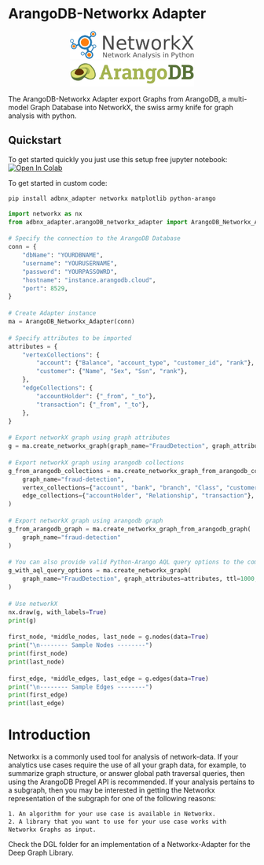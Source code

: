 # ArangoDB-Networkx Adapter

<center>
<img src="examples/assets/logos/networkx_logo.svg" width=50% >
</center>
<center>
<img src="examples/assets/logos/ArangoDB_logo.png" width=50% >
</center>

The ArangoDB-Networkx Adapter export Graphs from ArangoDB, a multi-model Graph Database into NetworkX, the swiss army knife for graph analysis with python.


##  Quickstart

To get started quickly you just use this setup free jupyter notebook: <a href="https://colab.research.google.com/github/arangoml/networkx-adapter/blob/master/examples/ArangoDB_NetworkxAdapter.ipynb" target="_parent"><img src="https://colab.research.google.com/assets/colab-badge.svg" alt="Open In Colab"/></a>

To get started in custom code:
```bash
pip install adbnx_adapter networkx matplotlib python-arango
```

``` python
import networkx as nx
from adbnx_adapter.arangoDB_networkx_adapter import ArangoDB_Networkx_Adapter

# Specify the connection to the ArangoDB Database
conn = {
    "dbName": "YOURDBNAME",
    "username": "YOURUSERNAME",
    "password": "YOURPASSOWRD",
    "hostname": "instance.arangodb.cloud",
    "port": 8529,
}

# Create Adapter instance
ma = ArangoDB_Networkx_Adapter(conn)

# Specify attributes to be imported
attributes = {
    "vertexCollections": {
        "account": {"Balance", "account_type", "customer_id", "rank"},
        "customer": {"Name", "Sex", "Ssn", "rank"},
    },
    "edgeCollections": {
        "accountHolder": {"_from", "_to"},
        "transaction": {"_from", "_to"},
    },
}

# Export networkX graph using graph attributes
g = ma.create_networkx_graph(graph_name="FraudDetection", graph_attributes=attributes)

# Export networkX graph using arangodb collections
g_from_arangodb_collections = ma.create_networkx_graph_from_arangodb_collections(
    graph_name="fraud-detection",
    vertex_collections={"account", "bank", "branch", "Class", "customer"},
    edge_collections={"accountHolder", "Relationship", "transaction"},
)

# Export networkX graph using arangodb graph
g_from_arangodb_graph = ma.create_networkx_graph_from_arangodb_graph(
    graph_name="fraud-detection"
)

# You can also provide valid Python-Arango AQL query options to the command above, like such:
g_with_aql_query_options = ma.create_networkx_graph(
    graph_name="FraudDetection", graph_attributes=attributes, ttl=1000, stream=True
)

# Use networkX
nx.draw(g, with_labels=True)
print(g)

first_node, *middle_nodes, last_node = g.nodes(data=True)
print("\n-------- Sample Nodes --------")
print(first_node)
print(last_node)

first_edge, *middle_edges, last_edge = g.edges(data=True)
print("\n-------- Sample Edges --------")
print(first_edge)
print(last_edge)
```

# Introduction

Networkx is a commonly used tool for analysis of network-data. If your analytics use cases require the use of all your graph data, for example, to summarize graph structure, or answer global path traversal queries, then using the ArangoDB Pregel API is recommended. If your analysis pertains to a subgraph, then you may be interested in getting the Networkx representation of the subgraph for one of the following reasons:

    1. An algorithm for your use case is available in Networkx.
    2. A library that you want to use for your use case works with Networkx Graphs as input.


Check the DGL folder for an implementation of a Networkx-Adapter for the Deep Graph Library.
